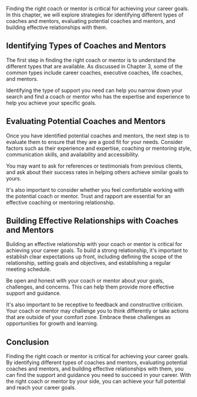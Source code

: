 
Finding the right coach or mentor is critical for achieving your career goals. In this chapter, we will explore strategies for identifying different types of coaches and mentors, evaluating potential coaches and mentors, and building effective relationships with them.

Identifying Types of Coaches and Mentors
----------------------------------------

The first step in finding the right coach or mentor is to understand the different types that are available. As discussed in Chapter 3, some of the common types include career coaches, executive coaches, life coaches, and mentors.

Identifying the type of support you need can help you narrow down your search and find a coach or mentor who has the expertise and experience to help you achieve your specific goals.

Evaluating Potential Coaches and Mentors
----------------------------------------

Once you have identified potential coaches and mentors, the next step is to evaluate them to ensure that they are a good fit for your needs. Consider factors such as their experience and expertise, coaching or mentoring style, communication skills, and availability and accessibility.

You may want to ask for references or testimonials from previous clients, and ask about their success rates in helping others achieve similar goals to yours.

It's also important to consider whether you feel comfortable working with the potential coach or mentor. Trust and rapport are essential for an effective coaching or mentoring relationship.

Building Effective Relationships with Coaches and Mentors
---------------------------------------------------------

Building an effective relationship with your coach or mentor is critical for achieving your career goals. To build a strong relationship, it's important to establish clear expectations up front, including defining the scope of the relationship, setting goals and objectives, and establishing a regular meeting schedule.

Be open and honest with your coach or mentor about your goals, challenges, and concerns. This can help them provide more effective support and guidance.

It's also important to be receptive to feedback and constructive criticism. Your coach or mentor may challenge you to think differently or take actions that are outside of your comfort zone. Embrace these challenges as opportunities for growth and learning.

Conclusion
----------

Finding the right coach or mentor is critical for achieving your career goals. By identifying different types of coaches and mentors, evaluating potential coaches and mentors, and building effective relationships with them, you can find the support and guidance you need to succeed in your career. With the right coach or mentor by your side, you can achieve your full potential and reach your career goals.
